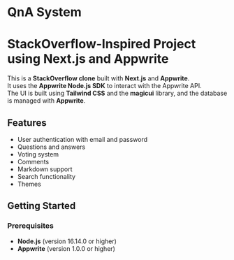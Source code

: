 # QnA System
# StackOverflow-Inspired Project using Next.js and Appwrite

This is a **StackOverflow clone** built with **Next.js** and **Appwrite**.  
It uses the **Appwrite Node.js SDK** to interact with the Appwrite API.  
The UI is built using **Tailwind CSS** and the **magicui** library, and the database is managed with **Appwrite**.

## Features
- User authentication with email and password
- Questions and answers
- Voting system
- Comments
- Markdown support
- Search functionality
- Themes

## Getting Started

### Prerequisites
- **Node.js** (version 16.14.0 or higher)
- **Appwrite** (version 1.0.0 or higher)

